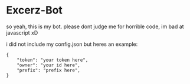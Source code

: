 # Excerz-Bot
so yeah, this is my bot.
please dont judge me for horrible code, im bad at javascript xD

i did not include my config.json but heres an example:
```
{
    "token": "your token here",
    "owner": "your id here",
    "prefix": "prefix here",
}
```